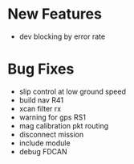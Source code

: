 # New Features
* dev blocking by error rate

# Bug Fixes
* slip control at low ground speed
* build nav R41
* xcan filter rx
* warning  for gps RS1
* mag calibration pkt routing
* disconnect mission
* include module
* debug FDCAN

